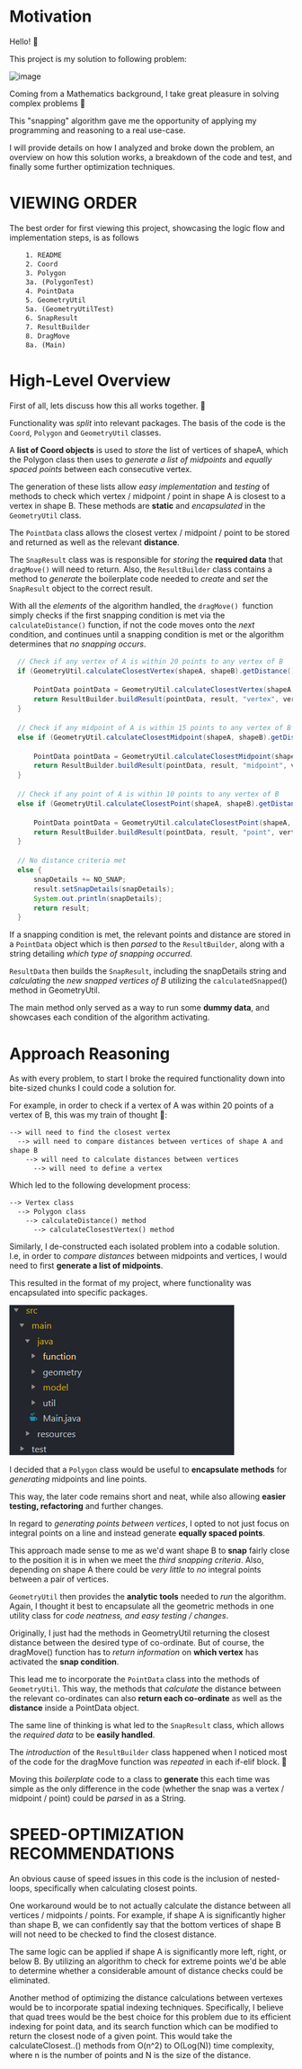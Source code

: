 # Motivation 

Hello! 👋 

This project is my solution to following problem:

![image](https://github.com/user-attachments/assets/4b00d8f9-66a3-49f9-969c-4d198b7cdb6e)

Coming from a Mathematics background, 
I take great pleasure in solving complex problems 🔢

This "snapping" algorithm gave me the opportunity of applying my
programming and reasoning to a real use-case. 

I will provide details on how I analyzed and broke down the problem,
an overview on how this solution works, a breakdown of the code and test,
and finally some further optimization techniques. 

# VIEWING ORDER 

The best order for first viewing this project, showcasing the logic flow 
and implementation steps, is as follows 

        1. README
        2. Coord
        3. Polygon
        3a. (PolygonTest)
        4. PointData 
        5. GeometryUtil 
        5a. (GeometryUtilTest)
        6. SnapResult
        7. ResultBuilder
        8. DragMove
        8a. (Main)

# High-Level Overview

First of all, lets discuss how this all works together. 🔧

Functionality was *split* into relevant packages. The basis of the code is the 
`Coord`, `Polygon` and `GeometryUtil` classes.

A **list of Coord objects** is used to *store* the list of vertices of shapeA, 
which the Polygon class then uses to *generate a list of midpoints* and 
*equally spaced points* between each consecutive vertex. 

The generation of these lists allow *easy implementation* and *testing* of 
methods to check which vertex / midpoint / point in shape A is closest to a vertex
in shape B. These methods are **static** and *encapsulated* in the `GeometryUtil` class. 

The `PointData` class allows the closest vertex / midpoint / point to be stored 
and returned as well as the relevant **distance**.

The `SnapResult` class was is responsible for *storing* the **required data** 
that `dragMove()` will need to return. 
Also, the `ResultBuilder` class contains a method to *generate* the boilerplate 
code needed to *create* and *set* the `SnapResult` object to the correct result.

With all the *elements* of the algorithm handled, the `dragMove() `function 
simply checks if the first snapping condition is met via the 
`calculateDistance()` function, if not the code moves onto the *next* condition, 
and continues until a snapping condition is met or the algorithm determines 
that *no snapping occurs*. 

```java
  // Check if any vertex of A is within 20 points to any vertex of B
  if (GeometryUtil.calculateClosestVertex(shapeA, shapeB).getDistance() <= VERTEX_SNAP) {

      PointData pointData = GeometryUtil.calculateClosestVertex(shapeA, shapeB);
      return ResultBuilder.buildResult(pointData, result, "vertex", verticesB);
  }

  // Check if any midpoint of A is within 15 points to any vertex of B
  else if (GeometryUtil.calculateClosestMidpoint(shapeA, shapeB).getDistance() <= MIDPOINT_SNAP){

      PointData pointData = GeometryUtil.calculateClosestMidpoint(shapeA, shapeB);
      return ResultBuilder.buildResult(pointData, result, "midpoint", verticesB);
  }

  // Check if any point of A is within 10 points to any vertex of B
  else if (GeometryUtil.calculateClosestPoint(shapeA, shapeB).getDistance() <= POINT_SNAP){

      PointData pointData = GeometryUtil.calculateClosestPoint(shapeA, shapeB);
      return ResultBuilder.buildResult(pointData, result, "point", verticesB);
  }

  // No distance criteria met
  else {
      snapDetails += NO_SNAP;
      result.setSnapDetails(snapDetails);
      System.out.println(snapDetails);
      return result;
  }
```

If a snapping condition is met, the relevant points and distance are stored in 
a `PointData` object which is then *parsed* to the `ResultBuilder`, 
along with a string detailing  *which type of snapping occurred*. 

`ResultData` then builds the `SnapResult`, including the snapDetails string 
and *calculating* the *new snapped vertices of B* utilizing 
the `calculatedSnapped`() method in GeometryUtil.

The main method only served as a way to run some **dummy data**, 
and showcases each condition of the algorithm activating.

# Approach Reasoning

As with every problem, to start I broke the required functionality 
down into bite-sized chunks I could code a solution for.

For example, in order to check if a vertex of A was within 20 points 
of a vertex of B, this was my train of thought 🚂: 

```
--> will need to find the closest vertex
  --> will need to compare distances between vertices of shape A and shape B
    --> will need to calculate distances between vertices
      --> will need to define a vertex
```

Which led to the following development process: 

```
--> Vertex class
  --> Polygon class
    --> calculateDistance() method 
      --> calculateClosestVertex() method
```

Similarly, I de-constructed each isolated problem into a
codable solution. I.e, in order to *compare distances* between
midpoints and vertices, I would need to first
 **generate a list of midpoints**.

This resulted in the format of my project, where functionality 
was encapsulated into specific packages. 

![alt text](image.png)

I decided that a `Polygon` class would be useful to **encapsulate methods** for
*generating* midpoints and line points. 

This way, the later code remains short and neat, while also allowing 
**easier testing, refactoring** and further changes. 

In regard to *generating points between vertices*, I opted to not just focus 
on integral points on a line and instead generate **equally spaced points**. 

This approach made sense to me as we'd want shape B to **snap** fairly close 
to the position it is in when we meet the *third snapping criteria*. 
Also, depending on shape A there could be *very little* to *no* integral points 
between a pair of vertices.

`GeometryUtil` then provides the **analytic tools** needed to *run* the algorithm. 
Again, I thought it best to encapsulate all the geometric methods in 
one utility class for *code neatness, and easy testing / changes*. 

Originally, I just had the methods in GeometryUtil returning the closest distance 
between the desired type of co-ordinate. But of course, the dragMove() function 
has to *return information* on **which vertex** has activated the **snap condition**. 

This lead me to incorporate the `PointData` class into the methods of `GeometryUtil`. 
This way, the methods that *calculate* the distance between the relevant co-ordinates 
can also **return each co-ordinate** as well as the **distance** inside a PointData object.

The same line of thinking is what led to the `SnapResult` class, 
which allows the *required data* to be **easily handled**.

The *introduction* of the `ResultBuilder` class happened when I noticed most 
of the code for the dragMove function was *repeated* in each if-elif block. 💩

Moving this *boilerplate* code to a class to **generate** this each time was 
simple as the only difference in the code (whether the snap was a vertex / midpoint / point) 
could be *parsed* in as a String.

# SPEED-OPTIMIZATION RECOMMENDATIONS

An obvious cause of speed issues in this code is the inclusion of nested-loops,
specifically when calculating closest points. 

One workaround would be to not actually calculate the distance between 
all vertices / midpoints / points. 
For example, if shape A is significantly higher than shape B, 
we can confidently say that the bottom vertices of shape B will not need 
to be checked to find the closest distance. 

The same logic can be applied if shape A is significantly more left, right, 
or below B. 
By utilizing an algorithm to check for extreme points we'd be able to 
determine whether a considerable amount of distance checks could be eliminated. 

Another method of optimizing the distance calculations between vertexes 
would be to incorporate spatial indexing techniques.
Specifically, I believe that quad trees would be the best choice for this 
problem due to its efficient indexing for point data, 
and its search function which can be modified to return the closest node of a 
given point. This would take the calculateClosest..() methods from O(n^2) to 
O(Log(N)) time complexity, where n is the number of points and 
N is the size of the distance. 
   
